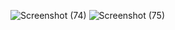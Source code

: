 ![Screenshot (74)](https://github.com/kumar1310aryan/Data-Science-Projects/assets/153344101/f4b6e7e2-6226-4bbf-b3a3-3e94042a7dae)
![Screenshot (75)](https://github.com/kumar1310aryan/Data-Science-Projects/assets/153344101/94ea07fd-8688-4201-9fa6-ae44800515a3)
